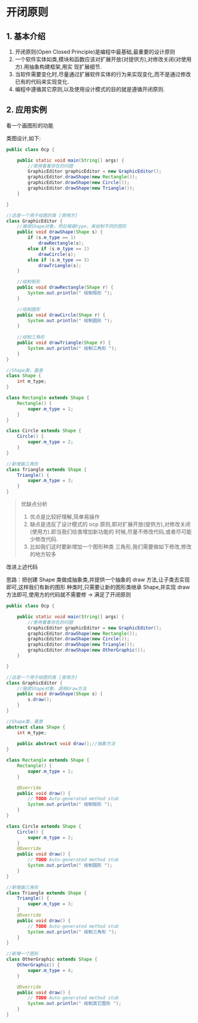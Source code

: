 # 开闭原则



## 1. 基本介绍

1. 开闭原则(Open Closed Principle)是编程中最基础,最重要的设计原则
2. 一个软件实体如类,模块和函数应该对扩展开放(对提供方),对修改关闭(对使用方).用抽象构建框架,用实 现扩展细节. 
3. 当软件需要变化时,尽量通过扩展软件实体的行为来实现变化,而不是通过修改已有的代码来实现变化. 
4. 编程中遵循其它原则,以及使用设计模式的目的就是遵循开闭原则.



## 2. 应用实例

看一个画图形的功能

类图设计,如下:



```java
public class Ocp {

	public static void main(String[] args) {
		//使用看看存在的问题
		GraphicEditor graphicEditor = new GraphicEditor();
		graphicEditor.drawShape(new Rectangle());
		graphicEditor.drawShape(new Circle());
		graphicEditor.drawShape(new Triangle());
	}

}

//这是一个用于绘图的类 [使用方]
class GraphicEditor {
	//接收Shape对象，然后根据type，来绘制不同的图形
	public void drawShape(Shape s) {
		if (s.m_type == 1)
			drawRectangle(s);
		else if (s.m_type == 2)
			drawCircle(s);
		else if (s.m_type == 3)
			drawTriangle(s);
	}

	//绘制矩形
	public void drawRectangle(Shape r) {
		System.out.println(" 绘制矩形 ");
	}

	//绘制圆形
	public void drawCircle(Shape r) {
		System.out.println(" 绘制圆形 ");
	}
	
	//绘制三角形
	public void drawTriangle(Shape r) {
		System.out.println(" 绘制三角形 ");
	}
}

//Shape类，基类
class Shape {
	int m_type;
}

class Rectangle extends Shape {
	Rectangle() {
		super.m_type = 1;
	}
}

class Circle extends Shape {
	Circle() {
		super.m_type = 2;
	}
}

//新增画三角形
class Triangle extends Shape {
	Triangle() {
		super.m_type = 3;
	}
}
```

> 优缺点分析
>
> 1. 优点是比较好理解,简单易操作
> 2. 缺点是违反了设计模式的 ocp 原则,即对扩展开放(提供方),对修改关闭(使用方).即当我们给类增加新功能的 时候,尽量不修改代码,或者尽可能少修改代码.
> 3. 比如我们这时要新增加一个图形种类 三角形,我们需要做如下修改,修改的地方较多



改进上述代码

思路：把创建 Shape 类做成抽象类,并提供一个抽象的 draw 方法,让子类去实现即可,这样我们有新的图形 种类时,只需要让新的图形类继承 Shape,并实现 draw 方法即可,使用方的代码就不需要修 -> 满足了开闭原则



```java
public class Ocp {

	public static void main(String[] args) {
		//使用看看存在的问题
		GraphicEditor graphicEditor = new GraphicEditor();
		graphicEditor.drawShape(new Rectangle());
		graphicEditor.drawShape(new Circle());
		graphicEditor.drawShape(new Triangle());
		graphicEditor.drawShape(new OtherGraphic());
	}

}

//这是一个用于绘图的类 [使用方]
class GraphicEditor {
	//接收Shape对象，调用draw方法
	public void drawShape(Shape s) {
		s.draw();
	}
}

//Shape类，基类
abstract class Shape {
	int m_type;
	
	public abstract void draw();//抽象方法
}

class Rectangle extends Shape {
	Rectangle() {
		super.m_type = 1;
	}

	@Override
	public void draw() {
		// TODO Auto-generated method stub
		System.out.println(" 绘制矩形 ");
	}
}

class Circle extends Shape {
	Circle() {
		super.m_type = 2;
	}
	@Override
	public void draw() {
		// TODO Auto-generated method stub
		System.out.println(" 绘制圆形 ");
	}
}

//新增画三角形
class Triangle extends Shape {
	Triangle() {
		super.m_type = 3;
	}
	@Override
	public void draw() {
		// TODO Auto-generated method stub
		System.out.println(" 绘制三角形 ");
	}
}

//新增一个图形
class OtherGraphic extends Shape {
	OtherGraphic() {
		super.m_type = 4;
	}

	@Override
	public void draw() {
		// TODO Auto-generated method stub
		System.out.println(" 绘制其它图形 ");
	}
}

```

